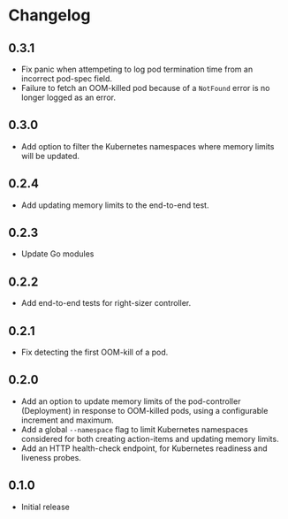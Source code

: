 # Changelog

## 0.3.1
* Fix panic when attempeting to log pod termination time from an incorrect pod-spec field.
* Failure to fetch an OOM-killed pod because of a `NotFound` error is no longer logged as an error.

## 0.3.0
* Add option to filter the Kubernetes namespaces where memory limits will be updated.

## 0.2.4
* Add updating memory limits to the end-to-end test.

## 0.2.3
* Update Go modules

## 0.2.2
* Add end-to-end tests for right-sizer controller.

## 0.2.1

* Fix detecting the first OOM-kill of a pod.

## 0.2.0

* Add an option to update memory limits of the pod-controller (Deployment) in response to OOM-killed pods, using a configurable increment and maximum.
* Add a global `--namespace` flag to limit Kubernetes namespaces considered for both creating action-items and updating memory limits.
* Add an HTTP health-check endpoint, for Kubernetes readiness and liveness probes.

## 0.1.0

* Initial release

